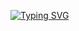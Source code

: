 [![Typing SVG](https://readme-typing-svg.demolab.com?font=Fira+Code&size=60&pause=800&center=true&vCenter=true&random=false&width=535&height=60&lines=Blazor+ZTNA+🔥)](https://git.io/typing-svg)